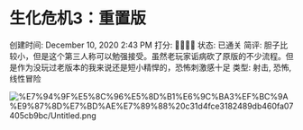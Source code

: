 # 生化危机3：重置版

创建时间: December 10, 2020 2:43 PM
打分: 💛💛💛🖤
状态: 已通关
简评: 胆子比较小，但是这个第三人称可以勉强接受。虽然老玩家诟病砍了原版的不少流程。但是作为没玩过老版本的我来说还是短小精悍的，恐怖刺激感十足
类型: 射击, 恐怖, 线性冒险

![%E7%94%9F%E5%8C%96%E5%8D%B1%E6%9C%BA3%EF%BC%9A%E9%87%8D%E7%BD%AE%E7%89%88%20c31d4fce3182489db460fa07405cb9bc/Untitled.png](%E7%94%9F%E5%8C%96%E5%8D%B1%E6%9C%BA3%EF%BC%9A%E9%87%8D%E7%BD%AE%E7%89%88%20c31d4fce3182489db460fa07405cb9bc/Untitled.png)